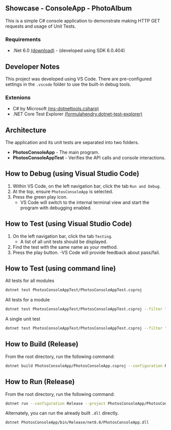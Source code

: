 ## Showcase - ConsoleApp - PhotoAlbum

This is a simple C# console application to demonstrate making HTTP GET requests and usage of Unit Tests.

### Requirements
- .Net 6.0 [(download)](https://dotnet.microsoft.com/en-us/download/dotnet/6.0) - (developed using SDK 6.0.404)

## Developer Notes
This project was developed using VS Code. There are pre-configured settings in the `.vscode` folder to use the built-in debug tools.

### Extenions
- C# by Microsoft [(ms-dotnettools.csharp)](https://marketplace.visualstudio.com/items?itemName=ms-dotnettools.csharp)
- .NET Core Test Explorer [(formulahendry.dotnet-test-explorer)](https://marketplace.visualstudio.com/items?itemName=formulahendry.dotnet-test-explorer)

## Architecture
The application and its unit tests are separated into two folders.
- **PhotosConsoleApp** - The main program. 
- **PhotosConsoleAppTest** - Verifies the API calls and console interactions.

## How to Debug (using Visual Studio Code)
1. Within VS Code, on the left navigation bar, click the tab `Run and Debug`.
2. At the top, ensure `PhotosConsoleApp` is selected.
3. Press the green play icon.
    - VS Code will switch to the internal terminal view and start the program with debugging enabled.

## How to Test (using Visual Studio Code)
1. On the left navigation bar, click the tab `Testing`.
    - A list of all unit tests should be displayed.
1. Find the test with the same name as your method.
1. Press the play button.
    -VS Code will provide feedback about pass/fail.

## How to Test (using command line)
All tests for all modules
```bash
dotnet test PhotosConsoleAppTest/PhotosConsoleAppTest.csproj
```

All tests for a module
```bash
dotnet test PhotosConsoleAppTest/PhotosConsoleAppTest.csproj --filter "PhotosApiClientTest"
```

A single unit test
```bash
dotnet test PhotosConsoleAppTest/PhotosConsoleAppTest.csproj --filter "PhotosApiClientTest.Test_PhotosApiClientTest_Loads"
```

## How to Build (Release)
From the root directory, run the following command:
```bash
dotnet build PhotosConsoleApp/PhotosConsoleApp.csproj --configuration Release
```

## How to Run (Release)
From the root directory, run the following command:
```bash
dotnet run --configuration Release --project PhotosConsoleApp/PhotosConsoleApp.csproj
```

Alternately, you can run the already built `.dll` directly.
```bash
dotnet PhotosConsoleApp/bin/Release/net6.0/PhotosConsoleApp.dll
```
